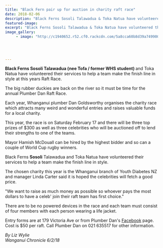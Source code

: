 ```yaml
---
title: "Black Fern pair up for auction in charity raft race"
date: 2018-02-06
description: "Black Ferns Sosoli Talawadua & Toka Natua have volunteered their services at this years Raft Race..."
featured-image: 
excerpt: "Black Ferns Sosoli Talawadua & Toka Natua have volunteered their services to help a team make the finish line in style at this years Raft Race."
image_gallery:
	 - image: "http://c1940652.r52.cf0.rackcdn.com/5a8cca60b8d39a749900008c/Sosoli-world-champ-August-2017head-shot-only.jpg"
	
	
	
	
---
```


<p><span><strong>Black Ferns Sosoli Talawadua (nee Tofa / former WHS student)&nbsp;</strong><span>and Toka Natua have volunteered their services</span> to help a team make the finish line in style at this years Raft Race.</span></p>
<p class="element element-paragraph">The big rubber duckies are back on the river so it must be time for the annual Plumber Dan Raft Race.</p>
<p class="element element-paragraph">Each year, Whanganui plumber Dan Goldsworthy organises the charity race which attracts many weird and wonderful entries and raises valuable funds for a local charity.</p>
<p class="element element-paragraph">This year, the race is on Saturday February 17 and there will be three top prizes of $300 as well as three celebrities who will be auctioned off to lend their strengths to one of the teams.</p>
<p class="element element-paragraph">Mayor Hamish McDouall can be hired by the highest bidder and so can a couple of World Cup rugby winners.</p>
<p class="element element-paragraph"><span>Black Ferns <strong>Sosoli</strong> Talawadua and Toka Natua have volunteered their services to help a team make the finish line in style.</span></p>
<p class="element element-paragraph">The chosen charity this year is the Whanganui branch of Youth Diabetes NZ and manager Linda Carter said it is hoped the celebrities will fetch a good price.</p>
<p class="element element-paragraph">"We want to raise as much money as possible so whoever pays the most dollars to have a celeb' join their raft team has first choice."</p>
<p class="element element-paragraph">There are to be no powered devices in the race and each team must consist of four members with each person wearing a life jacket.</p>
<p class="element element-paragraph">Entry forms are at 179 Victoria Ave or from Plumber Dan's&nbsp;<a href="https://www.facebook.com/PlumberDanWanganui/" target="_blank">Facebook</a>&nbsp;page. Cost is $50 per raft. Call Plumber Dan on 021 635517 for other information.</p>
<p class="element element-paragraph"><em>By Liz Wylie</em><br /><em>Wanganui Chronicle 6/2/18</em></p>

